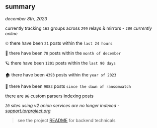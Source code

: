 
## summary
_december 8th, 2023_

currently tracking `163` groups across `299` relays & mirrors - _`109` currently online_

⏲ there have been `21` posts within the `last 24 hours`

🦈 there have been `78` posts within the `month of december`

🪐 there have been `1201` posts within the `last 90 days`

🏚 there have been `4393` posts within the `year of 2023`

🦕 there have been `9083` posts `since the dawn of ransomwatch`

there are `96` custom parsers indexing posts

_`20` sites using v2 onion services are no longer indexed - [support.torproject.org](https://support.torproject.org/onionservices/v2-deprecation/)_

> see the project [README](https://github.com/joshhighet/ransomwatch#ransomwatch--) for backend technicals
